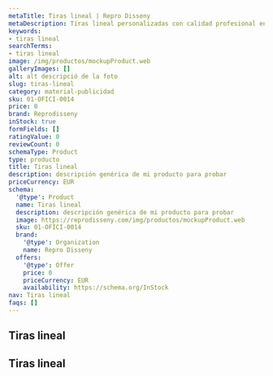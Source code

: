 ```yaml
---
metaTitle: Tiras lineal | Repro Disseny
metaDescription: Tiras lineal personalizadas con calidad profesional en Cataluña.
keywords:
- tiras lineal
searchTerms:
- tiras lineal
image: /img/productos/mockupProduct.web
galleryImages: []
alt: alt descripció de la foto
slug: tiras-lineal
category: material-publicidad
sku: 01-OFICI-0014
price: 0
brand: Reprodisseny
inStock: true
formFields: []
ratingValue: 0
reviewCount: 0
schemaType: Product
type: producto
title: Tiras lineal
description: descripción genérica de mi producto para probar
priceCurrency: EUR
schema:
  '@type': Product
  name: Tiras lineal
  description: descripción genérica de mi producto para probar
  image: https://reprodisseny.com/img/productos/mockupProduct.web
  sku: 01-OFICI-0014
  brand:
    '@type': Organization
    name: Repro Disseny
  offers:
    '@type': Offer
    price: 0
    priceCurrency: EUR
    availability: https://schema.org/InStock
nav: Tiras lineal
faqs: []
---
```


## Tiras lineal

## Tiras lineal
